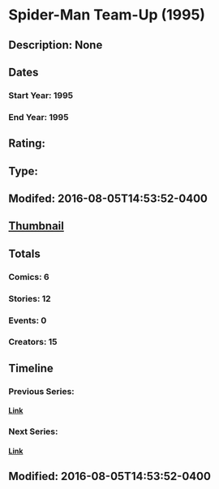 # Spider-Man Team-Up (1995)
## Description: None
## Dates
### Start Year: 1995
### End Year: 1995
## Rating: 
## Type: 
## Modifed: 2016-08-05T14:53:52-0400
## [Thumbnail](http://i.annihil.us/u/prod/marvel/i/mg/3/d0/5762f62c23e94.jpg)
## Totals
### Comics: 6
### Stories: 12
### Events: 0
### Creators: 15
## Timeline
### Previous Series: 
#### [Link]()
### Next Series: 
#### [Link]()
## Modified: 2016-08-05T14:53:52-0400